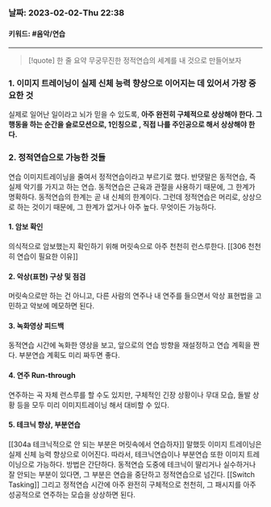 ### 날짜:   2023-02-02-Thu 22:38
#### 키워드: #음악/연습 
-----
>[!quote] 한 줄 요약
>무궁무진한 정적연습의 세계를 내 것으로 만들어보자

### 1. 이미지 트레이닝이 실제 신체 능력 향상으로 이어지는 데 있어서 가장 중요한 것
실제로 일어난 일이라고 뇌가 믿을 수 있도록, **아주 완전히 구체적으로 상상해야 한다. 그 행동을 하는 순간을 슬로모션으로, 1인칭으로 , 직접 나를 주인공으로 해서 상상해야 한다.**

### 2. 정적연습으로 가능한 것들
연습 이미지트레이닝을 줄여서 정적연습이라고 부르기로 했다. 반댓말은 동적연습, 즉 실제 악기를 가지고 하는 연습. 동적연습은 근육과 관절을 사용하기 때문에, 그 한계가 명확하다. 동적연습의 한계는 곧 내 신체의 한계이다.
그런데 정적연습은 머리로, 상상으로 하는 것이기 때문에, 그 한계가 없거나 아주 높다. 무엇이든 가능하다.

#### 1. 암보 확인
의식적으로 암보했는지 확인하기 위해 머릿속으로 아주 천천히 런스루한다. [[306 천천히 연습이 필요한 이유]]

#### 2. 악상(표현) 구상 및 점검
머릿속으로만 하는 건 아니고, 다른 사람의 연주나 내 연주를 들으면서 악상 표현법을 고민하고 악보에 메모하면 된다.

#### 3. 녹화영상 피드백
동적연습 시간에 녹화한 영상을 보고, 앞으로의 연습 방향을 재설정하고 연습 계획을 짠다. 부분연습 계획도 미리 짜두면 좋다.

#### 4. 연주 Run-through
연주하는 곡 자체 런스루를 할 수도 있지만, 구체적인 긴장 상황이나 무대 모습, 돌발 상황 등을 모두 미리 이미지트레이닝 해서 대비할 수 있다.

#### 5. 테크닉 향상, 부분연습
[[304a 테크닉적으로 안 되는 부분은 머릿속에서 연습하자]] 말했듯 이미지 트레이닝은 실제 신체 능력 향상으로 이어진다. 따라서, 테크닉연습이나 부분연습 또한 이미지 트레이닝으로 가능하다. 방법은 간단하다. 동적연습 도중에 테크닉이 딸리거나 실수하거나 잘 안되는 부분이 있다면, 그 부분은 연습을 중단하고 정적연습으로 넘긴다. [[Switch Tasking]] 그리고 정적연습 시간에 아주 완전히 구체적으로 천천히, 그 패시지를 아주 성공적으로 연주하는 모습을 상상하면 된다.